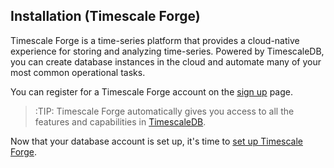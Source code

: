 ## Installation (Timescale Forge) [](installation-timescale-forge)

Timescale Forge is a time-series platform that provides
a cloud-native experience for storing and analyzing time-series.
Powered by TimescaleDB, you can create database instances in the cloud
and automate many of your most common operational tasks.

You can register for a Timescale Forge account on the
[sign up][sign-up] page.

>:TIP: Timescale Forge automatically gives you access to all the features
and capabilities in [TimescaleDB][timescale-features].

Now that your database account is set up, it's time to
[set up Timescale Forge][timescale-forge-setup].

[sign-up]: https://forge.timescale.com/signup
[timescale-features]: https://www.timescale.com/products
[timescale-forge-setup]: /getting-started/exploring-forge
[contact]: https://www.timescale.com/contact
[slack]: https://slack.timescale.com/
